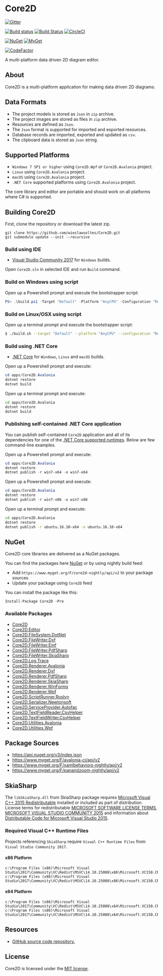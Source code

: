 # Core2D

[![Gitter](https://badges.gitter.im/wieslawsoltes/Core2D.svg)](https://gitter.im/wieslawsoltes/Core2D?utm_source=badge&utm_medium=badge&utm_campaign=pr-badge)

[![Build status](https://ci.appveyor.com/api/projects/status/7k1e0voeit7od9bw/branch/master?svg=true)](https://ci.appveyor.com/project/wieslawsoltes/core2d/branch/master)
[![Build Status](https://travis-ci.org/wieslawsoltes/Core2D.svg?branch=master)](https://travis-ci.org/wieslawsoltes/Core2D)
[![CircleCI](https://circleci.com/gh/wieslawsoltes/Core2D/tree/master.svg?style=svg)](https://circleci.com/gh/wieslawsoltes/Core2D/tree/master)

[![NuGet](https://img.shields.io/nuget/v/Core2D.svg)](https://www.nuget.org/packages/Core2D)
[![MyGet](https://img.shields.io/myget/core2d-nightly/vpre/Core2D.svg?label=myget)](https://www.myget.org/gallery/core2d-nightly)

[![CodeFactor](https://www.codefactor.io/repository/github/wieslawsoltes/core2d/badge)](https://www.codefactor.io/repository/github/wieslawsoltes/core2d)

A multi-platform data driven 2D diagram editor.

## About

Core2D is a multi-platform application for making data driven 2D diagrams.

## Data Formats

* The project models is stored as `Json` in `zip` archive.
* The project images are stored  as files in `zip` archive.
* Resources are defined as `Json`.
* The `Json` format is supported for imported and exported resources.
* Database records are imported, exported and updated as `csv`.
* The clipboard data is stored as `Json` string.

## Supported Platforms

* `Windows 7 SP1 or higher` using `Core2D.Wpf` or `Core2D.Avalonia` project.
* `Linux` using `Core2D.Avalonia` project.
* `macOS` using `Core2D.Avalonia` project.
* `.NET Core` supported platforms using `Core2D.Avalonia` project.

The core library and editor are portable and should work on all platforms where C# is supported.

## Building Core2D

First, clone the repository or download the latest zip.
```
git clone https://github.com/wieslawsoltes/Core2D.git
git submodule update --init --recursive
```

### Build using IDE

* [Visual Studio Community 2017](https://www.visualstudio.com/pl/vs/community/) for `Windows` builds.

Open `Core2D.sln` in selected IDE and run `Build` command.

### Build on Windows using script

Open up a Powershell prompt and execute the bootstrapper script:
```PowerShell
PS> .\build.ps1 -Target "Default" -Platform "AnyCPU" -Configuration "Release"
```

### Build on Linux/OSX using script

Open up a terminal prompt and execute the bootstrapper script:
```Bash
$ ./build.sh --target "Default" --platform "AnyCPU" --configuration "Release"
```
### Build using .NET Core

* [.NET Core](https://www.microsoft.com/net/download/core) for `Windows`, `Linux` and `macOS` builds.

Open up a Powershell prompt and execute:
```PowerShell
cd apps/Core2D.Avalonia
dotnet restore
dotnet build
```

Open up a terminal prompt and execute:
```Bash
cd apps/Core2D.Avalonia
dotnet restore
dotnet build
```

### Publishing self-contained .NET Core application

You can publish self-contained `Core2D` application and all of its dependencies for one of the [.NET Core supported runtimes](https://docs.microsoft.com/en-us/dotnet/articles/core/rid-catalog). Below are few command-line examples.

Open up a Powershell prompt and execute:
```PowerShell
cd apps/Core2D.Avalonia
dotnet restore
dotnet publish -r win7-x64 -o win7-x64
```

Open up a Powershell prompt and execute:
```PowerShell
cd apps/Core2D.Avalonia
dotnet restore
dotnet publish -r win7-x86 -o win7-x86
```

Open up a terminal prompt and execute:
```Bash
cd apps/Core2D.Avalonia
dotnet restore
dotnet publish -r ubuntu.16.10-x64 -o ubuntu.16.10-x64
```

## NuGet

Core2D core libraries are delivered as a NuGet packages.

You can find the packages here [NuGet](https://www.nuget.org/packages/Core2D/) or by using nightly build feed:
* Add `https://www.myget.org/F/core2d-nightly/api/v2` to your package sources
* Update your package using `Core2D` feed

You can install the package like this:

`Install-Package Core2D -Pre`

### Available Packages

* [Core2D](https://www.nuget.org/packages/Core2D)
* [Core2D.Editor](https://www.nuget.org/packages/Core2D.Editor)
* [Core2D.FileSystem.DotNet](https://www.nuget.org/packages/Core2D.FileSystem.DotNet)
* [Core2D.FileWriter.Dxf](https://www.nuget.org/packages/Core2D.FileWriter.Dxf)
* [Core2D.FileWriter.Emf](https://www.nuget.org/packages/Core2D.FileWriter.Emf)
* [Core2D.FileWriter.PdfSharp](https://www.nuget.org/packages/Core2D.FileWriter.PdfSharp)
* [Core2D.FileWriter.SkiaSharp](https://www.nuget.org/packages/Core2D.FileWriter.SkiaSharp)
* [Core2D.Log.Trace](https://www.nuget.org/packages/Core2D.Log.Trace)
* [Core2D.Renderer.Avalonia](https://www.nuget.org/packages/Core2D.Renderer.Avalonia)
* [Core2D.Renderer.Dxf](https://www.nuget.org/packages/Core2D.Renderer.Dxf)
* [Core2D.Renderer.PdfSharp](https://www.nuget.org/packages/Core2D.Renderer.PdfSharp)
* [Core2D.Renderer.SkiaSharp](https://www.nuget.org/packages/Core2D.Renderer.SkiaSharp)
* [Core2D.Renderer.WinForms](https://www.nuget.org/packages/Core2D.Renderer.WinForms)
* [Core2D.Renderer.Wpf](https://www.nuget.org/packages/Core2D.Renderer.Wpf)
* [Core2D.ScriptRunner.Roslyn](https://www.nuget.org/packages/Core2D.ScriptRunner.Roslyn)
* [Core2D.Serializer.Newtonsoft](https://www.nuget.org/packages/Core2D.Serializer.Newtonsoft)
* [Core2D.ServiceProvider.Autofac](https://www.nuget.org/packages/Core2D.ServiceProvider.Autofac)
* [Core2D.TextFieldReader.CsvHelper](https://www.nuget.org/packages/Core2D.TextFieldReader.CsvHelper)
* [Core2D.TextFieldWriter.CsvHelper](https://www.nuget.org/packages/Core2D.TextFieldWriter.CsvHelper)
* [Core2D.Utilities.Avalonia](https://www.nuget.org/packages/Core2D.Utilities.Avalonia)
* [Core2D.Utilities.Wpf](https://www.nuget.org/packages/Core2D.Utilities.Wpf)

## Package Sources

* https://api.nuget.org/v3/index.json
* https://www.myget.org/F/avalonia-ci/api/v2
* https://www.myget.org/F/xamlbehaviors-nightly/api/v2
* https://www.myget.org/F/panandzoom-nightly/api/v2

## SkiaSharp

The `libSkiaSharp.dll` from SkiaSharp package requires [Microsoft Visual C++ 2015 Redistributable](https://www.microsoft.com/en-us/download/details.aspx?id=52982) installed or included as part of distribution. License terms for redistributable
[MICROSOFT SOFTWARE LICENSE TERMS, MICROSOFT VISUAL STUDIO COMMUNITY 2015](https://www.visualstudio.com/en-us/support/legal/mt171547) and information about [Distributable Code for Microsoft Visual Studio 2015](https://www.visualstudio.com/en-us/downloads/2015-redistribution-vs.aspx).

### Required Visual C++ Runtime Files

Projects referencing `SkiaSharp` require `Visual C++ Runtime Files` from `Visual Studio Community 2017`.

#### x86 Platform

```
c:\Program Files (x86)\Microsoft Visual Studio\2017\Community\VC\Redist\MSVC\14.10.25008\x86\Microsoft.VC150.CRT\msvcp140.dll
c:\Program Files (x86)\Microsoft Visual Studio\2017\Community\VC\Redist\MSVC\14.10.25008\x86\Microsoft.VC150.CRT\vcruntime140.dll
```

#### x64 Platform

```
c:\Program Files (x86)\Microsoft Visual Studio\2017\Community\VC\Redist\MSVC\14.10.25008\x64\Microsoft.VC150.CRT\msvcp140.dll
c:\Program Files (x86)\Microsoft Visual Studio\2017\Community\VC\Redist\MSVC\14.10.25008\x64\Microsoft.VC150.CRT\vcruntime140.dll
```

## Resources

* [GitHub source code repository.](https://github.com/wieslawsoltes/Core2D)

## License

Core2D is licensed under the [MIT license](LICENSE.TXT).
